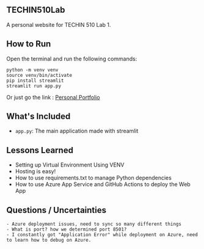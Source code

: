 ## TECHIN510Lab

A personal website for TECHIN 510 Lab 1.

## How to Run

Open the terminal and run the following commands:

```
python -m venv venv
source venv/bin/activate
pip install streamlit
streamlit run app.py
```
Or just go the link : [Personal Portfolio](https://abhi1489-techin510-lab1.azurewebsites.net/)

## What's Included

- `app.py`: The main application made with streamlit

## Lessons Learned

- Setting up Virtual Environment Using VENV 
- Hosting is easy! 
- How to use requirements.txt to manage Python dependencies
- How to use Azure App Service and GitHub Actions to deploy the Web App

## Questions / Uncertainties

    - Azure deployment issues, need to sync so many different things 
    - What is port? how we determined port 8501?
    - I constantly got "Application Error" while deployment on Azure, need to learn how to debug on Azure.
